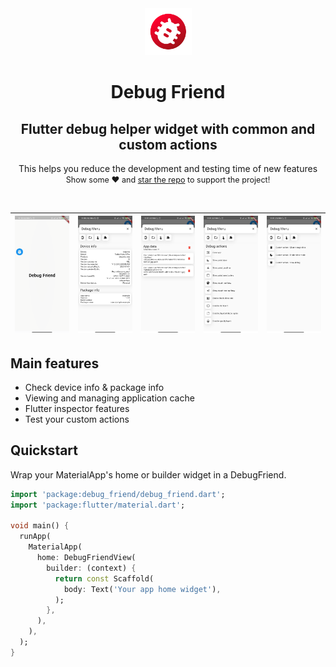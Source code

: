 <div align="center">
    <img src="https://github.com/Frezyx/flutter_admin/blob/main/packages/debug_friend/example/repo_files/logo.svg?raw=true" width=75px>
    <h1>Debug Friend</h1>
</div>
<h2 align="center">Flutter debug helper widget with common and custom actions</h2>
<p align="center">
    This helps you reduce the development and testing time of new features
   <br>
   <span style="font-size: 0.9em"> Show some ❤️ and <a href="https://github.com/Frezyx/debug_friend">star the repo</a> to support the project! </span>
</p>
<br>

| ![Image](https://github.com/Frezyx/flutter_admin/blob/main/packages/debug_friend/example/repo_files/preview.gif?raw=true) | ![Image](https://github.com/Frezyx/flutter_admin/blob/main/packages/debug_friend/example/repo_files/s1.jpg?raw=true) | ![Image](https://github.com/Frezyx/flutter_admin/blob/main/packages/debug_friend/example/repo_files/s2.jpg?raw=true) | ![Image](https://github.com/Frezyx/flutter_admin/blob/main/packages/debug_friend/example/repo_files/s3.jpg?raw=true) | ![Image](https://github.com/Frezyx/flutter_admin/blob/main/packages/debug_friend/example/repo_files/s4.jpg?raw=true) | 
| :------------: | :------------: | :------------: | :------------: |  :------------: |

## Main features

- Check device info & package info
- Viewing and managing application cache
- Flutter inspector features
- Test your custom actions

## Quickstart

Wrap your MaterialApp's home or builder widget in a DebugFriend.

```dart
import 'package:debug_friend/debug_friend.dart';
import 'package:flutter/material.dart';

void main() {
  runApp(
    MaterialApp(
      home: DebugFriendView(
        builder: (context) {
          return const Scaffold(
            body: Text('Your app home widget'),
          );
        },
      ),
    ),
  );
}
```
